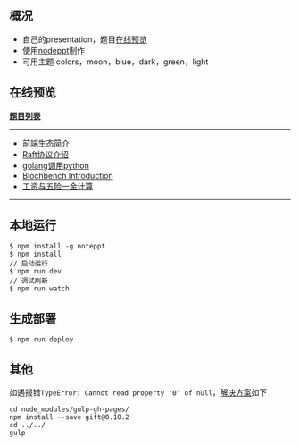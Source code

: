 ## 概况

- 自己的presentation，题目[在线预览](https://github.com/guanpengchn/presentation/tree/master#%E5%9C%A8%E7%BA%BF%E9%A2%84%E8%A7%88)
- 使用[nodeppt](https://github.com/ksky521/nodeppt)制作
- 可用主题 colors，moon，blue，dark，green，light

## 在线预览

**[题目列表](https://guanpengchn.github.io/presentation/)**

***

- [前端生态简介](https://guanpengchn.github.io/presentation/frontend-intro.html)
- [Raft协议介绍](https://guanpengchn.github.io/presentation/Raft.html)
- [golang调用python](https://guanpengchn.github.io/presentation/golang-python.html)
- [Blochbench Introduction](https://guanpengchn.github.io/presentation/Blockbench.html)
- [工资与五险一金计算](https://guanpengchn.github.io/presentation/Salary.html)

***

## 本地运行

```
$ npm install -g noteppt
$ npm install
// 启动运行
$ npm run dev
// 调试刷新
$ npm run watch
```

## 生成部署

```
$ npm run deploy
```

## 其他

如遇报错`TypeError: Cannot read property '0' of null`，[解决方案](https://github.com/shinnn/gulp-gh-pages/issues/116#issuecomment-342982109)如下

```
cd node_modules/gulp-gh-pages/
npm install --save gift@0.10.2
cd ../../
gulp
```

